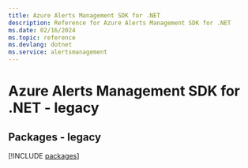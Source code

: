 ```yaml
---
title: Azure Alerts Management SDK for .NET
description: Reference for Azure Alerts Management SDK for .NET
ms.date: 02/16/2024
ms.topic: reference
ms.devlang: dotnet
ms.service: alertsmanagement
---
```

# Azure Alerts Management SDK for .NET - legacy
## Packages - legacy
[!INCLUDE [packages](alerts-management-index.md)]